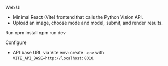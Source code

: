 Web UI

- Minimal React (Vite) frontend that calls the Python Vision API.
- Upload an image, choose mode and model, submit, and render results.

Run
  npm install
  npm run dev

Configure
- API base URL via Vite env: create `.env` with `VITE_API_BASE=http://localhost:8010`.

